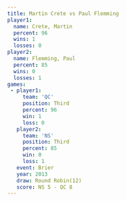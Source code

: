 ```yaml
---
title: Martin Crete vs Paul Flemming
player1:              
  name: Crete, Martin 
  percent: 96         
  wins: 1             
  losses: 0           
player2:              
  name: Flemming, Paul
  percent: 85         
  wins: 0             
  losses: 1           
games:
 - player1:         
     team: 'QC'     
     position: Third
     percent: 96    
     win: 1         
     loss: 0        
   player2:         
     team: 'NS'     
     position: Third
     percent: 85    
     win: 0         
     loss: 1        
   event: Brier         
   year: 2013           
   draw: Round Robin(12)
   score: NS 5 - QC 8   
---
```

